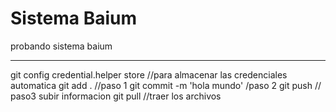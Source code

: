 <h1>Sistema Baium</h1>

probando sistema baium
<hr>

git config credential.helper store  //para almacenar las credenciales automatica
git add . //paso 1
git commit -m 'hola mundo' /paso 2
git push // paso3 subir informacion
git pull //traer los archivos

